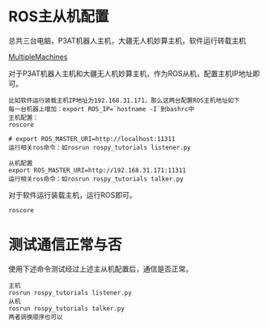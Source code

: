 # ROS主从机配置

总共三台电脑，P3AT机器人主机，大疆无人机妙算主机，软件运行转载主机

[MultipleMachines](http://wiki.ros.org/ROS/Tutorials/MultipleMachines)

对于P3AT机器人主机和大疆无人机妙算主机，作为ROS从机，配置主机IP地址即可。

```
比如软件运行装载主机IP地址为192.168.31.171，那么这两台配置ROS主机地址如下
每一台机器上增加：export ROS_IP=`hostname -I`到bashrc中
主机配置：
roscore

# export ROS_MASTER_URI=http://localhost:11311
运行相关ros命令：如rosrun rospy_tutorials listener.py

从机配置
export ROS_MASTER_URI=http://192.168.31.171:11311
运行相关ros命令：如rosrun rospy_tutorials talker.py
```

对于软件运行装载主机，运行ROS即可。

```
roscore
```

# 测试通信正常与否

使用下述命令测试经过上述主从机配置后，通信是否正常。

```
主机
rosrun rospy_tutorials listener.py
从机
rosrun rospy_tutorials talker.py
两者调换顺序也可以
```
